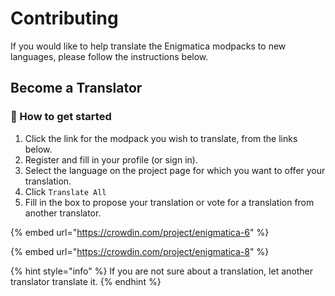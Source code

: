 # Contributing

If you would like to help translate the Enigmatica modpacks to new languages, please follow the instructions below.

## Become a Translator

### :pencil: How to get started

1. Click the link for the modpack you wish to translate, from the links below.
2. Register and fill in your profile (or sign in).
3. Select the language on the project page for which you want to offer your translation.
4. Click `Translate All`
5. Fill in the box to propose your translation or vote for a translation from another translator.

{% embed url="https://crowdin.com/project/enigmatica-6" %}

{% embed url="https://crowdin.com/project/enigmatica-8" %}

{% hint style="info" %}
If you are not sure about a translation, let another translator translate it.&#x20;
{% endhint %}
